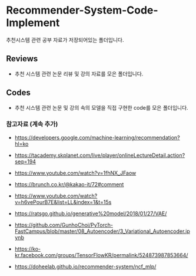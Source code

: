 # Recommender-System-Code-Implement

추천시스템 관련 공부 자료가 저장되어있는 폴더입니다.

## Reviews
- 추천 시스템 관련 논문 리뷰 및 강의 자료를 모은 폴더입니다.

## Codes
- 추천 시스템 관련 논문 및 강의 속의 모델을 직접 구현한 code를 모은 폴더입니다.


### 참고자료 (계속 추가)
- https://developers.google.com/machine-learning/recommendation?hl=ko

- https://tacademy.skplanet.com/live/player/onlineLectureDetail.action?seq=194

- https://www.youtube.com/watch?v=1fhNX_JFaow

- https://brunch.co.kr/@kakao-it/72#comment

- https://www.youtube.com/watch?v=h6vePourB7E&list=LL&index=1&t=15s

- https://ratsgo.github.io/generative%20model/2018/01/27/VAE/

- https://github.com/GunhoChoi/PyTorch-FastCampus/blob/master/08_Autoencoder/3_Variational_Autoencoder.ipynb

- https://ko-kr.facebook.com/groups/TensorFlowKR/permalink/524873987853664/

- https://doheelab.github.io/recommender-system/ncf_mlp/
